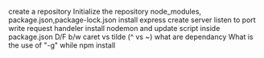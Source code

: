 create a repository
Initialize the repository
node_modules, package.json,package-lock.json
install express
create server
listen to port 
write request handeler 
install nodemon and update script inside package.json
D/F b/w  caret vs tilde (^ vs ~)
what are dependancy
What is the use of "-g" while npm install 